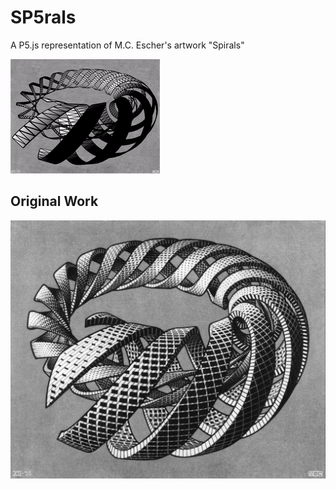 # SP5rals
A P5.js representation of M.C. Escher's artwork "Spirals"

![P5.js representation](https://github.com/CaptainChameleon/sp5rals/blob/main/Sp5rals.gif)

## Original Work
![Spirals artwork by M.C. Escher](https://github.com/CaptainChameleon/sp5rals/blob/39a40f17abfff7e511307364ab20c601e5ea3aea/Spirals%20-%20M.C.%20Escher.jpg)
